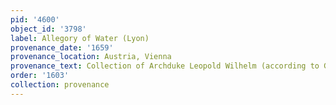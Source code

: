 ```yaml
---
pid: '4600'
object_id: '3798'
label: Allegory of Water (Lyon)
provenance_date: '1659'
provenance_location: Austria, Vienna
provenance_text: Collection of Archduke Leopold Wilhelm (according to Garas 1968)
order: '1603'
collection: provenance
---
```


